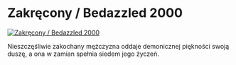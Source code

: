Zakręcony / Bedazzled 2000 
=============
[![Zakręcony / Bedazzled 2000 ](http://vidos.pl/images/player.gif)](http://vidos.pl/zakrecony-bedazzled-2000)

 Nieszczęśliwie zakochany mężczyzna oddaje demonicznej piękności swoją duszę, a ona w zamian spełnia siedem jego życzeń.

